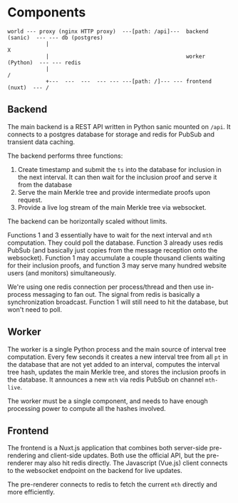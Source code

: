 # Components

````
world --- proxy (nginx HTTP proxy)  ---[path: /api]---  backend (sanic)  --- --- db (postgres)
            |                                                               X
            |                                           worker (Python)  --- --- redis
            |                                                                  /
            +---  ---  ---  --- --- ---[path: /]--- --- frontend (nuxt)  --- /
````

## Backend

The main backend is a REST API written in Python sanic mounted on `/api`. It connects to a postgres database for storage and redis for PubSub and transient data caching.

The backend performs three functions:

1. Create timestamp and submit the `ts` into the database for inclusion in the next interval. It can then wait for the inclusion proof and serve it from the database
2. Serve the main Merkle tree and provide intermediate proofs upon request.
3. Provide a live log stream of the main Merkle tree via websocket.

The backend can be horizontally scaled without limits.

Functions 1 and 3 essentially have to wait for the next interval and `mth` computation. They could poll the database. Function 3 already uses redis PubSub (and basically just copies from the message reception onto the websocket). Function 1 may accumulate a couple thousand clients waiting for their inclusion proofs, and function 3 may serve many hundred website users (and monitors) simultaneously.

We're using one redis connection per process/thread and then use in-process messaging to fan out. The signal from redis is basically a synchronization broadcast. Function 1 will still need to hit the database, but won't need to poll.

## Worker

The worker is a single Python process and the main source of interval tree computation. Every few seconds it creates a new interval tree from all `pt` in the database that are not yet added to an interval, computes the interval tree hash, updates the main Merkle tree, and stores the inclusion proofs in the database. It announces a new `mth` via redis PubSub on channel `mth-live`.

The worker must be a single component, and needs to have enough processing power to compute all the hashes involved.

## Frontend

The frontend is a Nuxt.js application that combines both server-side pre-rendering and client-side updates. Both use the official API, but the pre-renderer may also hit redis directly. The Javascript (Vue.js) client connects to the websocket endpoint on the backend for live updates.

The pre-renderer connects to redis to fetch the current `mth` directly and more efficiently.

